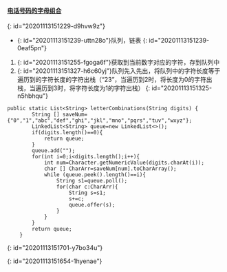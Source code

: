 #### [电话号码的字母组合](https://leetcode-cn.com/problems/letter-combinations-of-a-phone-number/)
{: id="20201113151229-d9hvw9z"}

* {: id="20201113151239-uttn28o"}队列，链表
{: id="20201113151239-0eaf5pn"}

1. {: id="20201113151255-fgoga6f"}获取到当前数字对应的字符，存到队列中
2. {: id="20201113151327-h6c60yj"}队列先入先出，将队列中的字符长度等于遍历到的字符长度的字符出栈（“23”，当遍历到2时，将长度为0的字符出栈，当遍历到3时，将字符长度为1的字符出栈）
{: id="20201113151325-n5hbhqu"}

```
public static List<String> letterCombinations(String digits) {
        String [] saveNum={"0","1","abc","def","ghi","jkl","mno","pqrs","tuv","wxyz"};
        LinkedList<String> queue=new LinkedList<>();
        if(digits.length()==0){
            return queue;
        }
        queue.add("");
        for(int i=0;i<digits.length();i++){
            int num=Character.getNumericValue(digits.charAt(i));
            char [] CharArr=saveNum[num].toCharArray();
            while (queue.peek().length()==i){
                String s1=queue.poll();
                for(char c:CharArr){
                    String s=s1;
                    s+=c;
                    queue.offer(s);
                }
            }
        }
        return queue;
    }
```
{: id="20201113151701-y7bo34u"}

{: id="20201113151654-1hyenae"}
